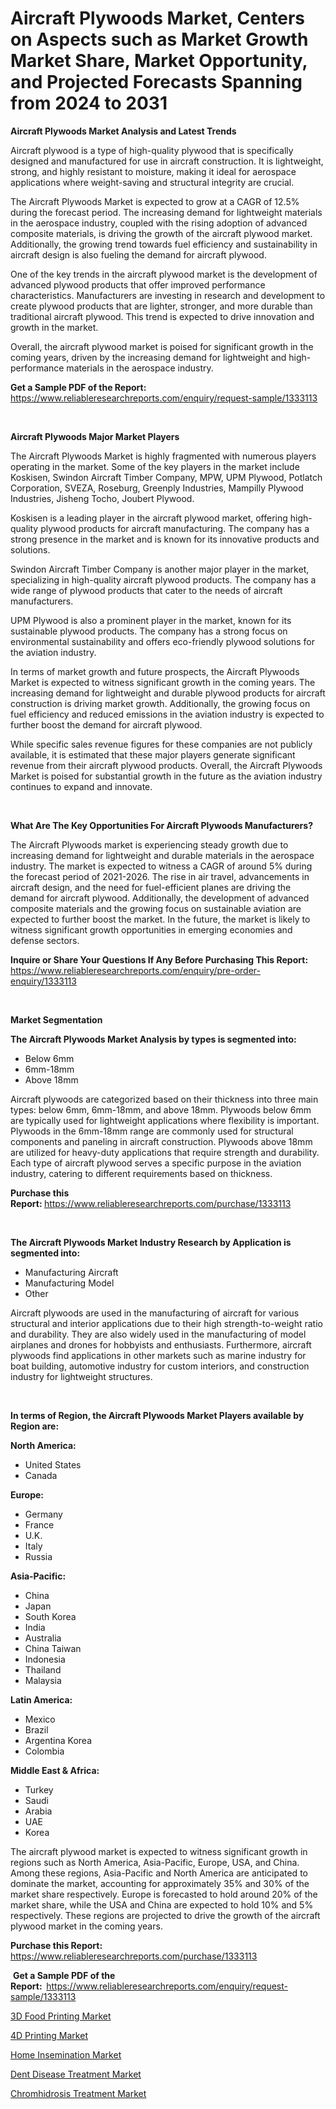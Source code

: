 <p><h1>Aircraft Plywoods Market, Centers on Aspects such as Market Growth Market Share, Market Opportunity, and Projected Forecasts Spanning from 2024 to 2031</h1></p><p><strong>Aircraft Plywoods Market Analysis and Latest Trends</strong></p>
<p><p>Aircraft plywood is a type of high-quality plywood that is specifically designed and manufactured for use in aircraft construction. It is lightweight, strong, and highly resistant to moisture, making it ideal for aerospace applications where weight-saving and structural integrity are crucial.</p><p>The Aircraft Plywoods Market is expected to grow at a CAGR of 12.5% during the forecast period. The increasing demand for lightweight materials in the aerospace industry, coupled with the rising adoption of advanced composite materials, is driving the growth of the aircraft plywood market. Additionally, the growing trend towards fuel efficiency and sustainability in aircraft design is also fueling the demand for aircraft plywood.</p><p>One of the key trends in the aircraft plywood market is the development of advanced plywood products that offer improved performance characteristics. Manufacturers are investing in research and development to create plywood products that are lighter, stronger, and more durable than traditional aircraft plywood. This trend is expected to drive innovation and growth in the market.</p><p>Overall, the aircraft plywood market is poised for significant growth in the coming years, driven by the increasing demand for lightweight and high-performance materials in the aerospace industry.</p></p>
<p><strong>Get a Sample PDF of the Report:&nbsp;</strong> <a href="https://www.reliableresearchreports.com/enquiry/request-sample/1333113">https://www.reliableresearchreports.com/enquiry/request-sample/1333113</a></p>
<p>&nbsp;</p>
<p><strong>Aircraft Plywoods Major Market Players</strong></p>
<p><p>The Aircraft Plywoods Market is highly fragmented with numerous players operating in the market. Some of the key players in the market include Koskisen, Swindon Aircraft Timber Company, MPW, UPM Plywood, Potlatch Corporation, SVEZA, Roseburg, Greenply Industries, Mampilly Plywood Industries, Jisheng Tocho, Joubert Plywood.</p><p>Koskisen is a leading player in the aircraft plywood market, offering high-quality plywood products for aircraft manufacturing. The company has a strong presence in the market and is known for its innovative products and solutions.</p><p>Swindon Aircraft Timber Company is another major player in the market, specializing in high-quality aircraft plywood products. The company has a wide range of plywood products that cater to the needs of aircraft manufacturers.</p><p>UPM Plywood is also a prominent player in the market, known for its sustainable plywood products. The company has a strong focus on environmental sustainability and offers eco-friendly plywood solutions for the aviation industry.</p><p>In terms of market growth and future prospects, the Aircraft Plywoods Market is expected to witness significant growth in the coming years. The increasing demand for lightweight and durable plywood products for aircraft construction is driving market growth. Additionally, the growing focus on fuel efficiency and reduced emissions in the aviation industry is expected to further boost the demand for aircraft plywood.</p><p>While specific sales revenue figures for these companies are not publicly available, it is estimated that these major players generate significant revenue from their aircraft plywood products. Overall, the Aircraft Plywoods Market is poised for substantial growth in the future as the aviation industry continues to expand and innovate.</p></p>
<p>&nbsp;</p>
<p><strong>What Are The Key Opportunities For Aircraft Plywoods Manufacturers?</strong></p>
<p><p>The Aircraft Plywoods market is experiencing steady growth due to increasing demand for lightweight and durable materials in the aerospace industry. The market is expected to witness a CAGR of around 5% during the forecast period of 2021-2026. The rise in air travel, advancements in aircraft design, and the need for fuel-efficient planes are driving the demand for aircraft plywood. Additionally, the development of advanced composite materials and the growing focus on sustainable aviation are expected to further boost the market. In the future, the market is likely to witness significant growth opportunities in emerging economies and defense sectors.</p></p>
<p><strong>Inquire or Share Your Questions If Any Before Purchasing This Report:</strong> <a href="https://www.reliableresearchreports.com/enquiry/pre-order-enquiry/1333113">https://www.reliableresearchreports.com/enquiry/pre-order-enquiry/1333113</a></p>
<p>&nbsp;</p>
<p><strong>Market Segmentation</strong></p>
<p><strong>The Aircraft Plywoods Market Analysis by types is segmented into:</strong></p>
<p><ul><li>Below 6mm</li><li>6mm-18mm</li><li>Above 18mm</li></ul></p>
<p><p>Aircraft plywoods are categorized based on their thickness into three main types: below 6mm, 6mm-18mm, and above 18mm. Plywoods below 6mm are typically used for lightweight applications where flexibility is important. Plywoods in the 6mm-18mm range are commonly used for structural components and paneling in aircraft construction. Plywoods above 18mm are utilized for heavy-duty applications that require strength and durability. Each type of aircraft plywood serves a specific purpose in the aviation industry, catering to different requirements based on thickness.</p></p>
<p><strong>Purchase this Report:&nbsp;</strong><a href="https://www.reliableresearchreports.com/purchase/1333113">https://www.reliableresearchreports.com/purchase/1333113</a></p>
<p>&nbsp;</p>
<p><strong>The Aircraft Plywoods Market Industry Research by Application is segmented into:</strong></p>
<p><ul><li>Manufacturing Aircraft</li><li>Manufacturing Model</li><li>Other</li></ul></p>
<p><p>Aircraft plywoods are used in the manufacturing of aircraft for various structural and interior applications due to their high strength-to-weight ratio and durability. They are also widely used in the manufacturing of model airplanes and drones for hobbyists and enthusiasts. Furthermore, aircraft plywoods find applications in other markets such as marine industry for boat building, automotive industry for custom interiors, and construction industry for lightweight structures.</p></p>
<p>&nbsp;</p>
<p><strong>In terms of Region, the Aircraft Plywoods Market Players available by Region are:</strong></p>
<p>
    <p> <strong> North America: </strong>
        <ul>
            <li>United States</li>
            <li>Canada</li>
        </ul>
        </p> 
    <p> <strong> Europe: </strong>
        <ul>
            <li>Germany</li>
            <li>France</li>
            <li>U.K.</li>
            <li>Italy</li>
            <li>Russia</li>
        </ul>
        </p> 
    <p> <strong> Asia-Pacific: </strong>
        <ul>
            <li>China</li>
            <li>Japan</li>
            <li>South Korea</li>
            <li>India</li>
            <li>Australia</li>
            <li>China Taiwan</li>
            <li>Indonesia</li>
            <li>Thailand</li>
            <li>Malaysia</li>
        </ul>
        </p> 
    <p> <strong> Latin America: </strong>
        <ul>
            <li>Mexico</li>
            <li>Brazil</li>
            <li>Argentina Korea</li>
            <li>Colombia</li>
        </ul>
        </p> 
    <p> <strong> Middle East & Africa: </strong>
        <ul>
            <li>Turkey</li>
            <li>Saudi</li>
            <li>Arabia</li>
            <li>UAE</li>
            <li>Korea</li>
        </ul>
    </p>
    </p>
<p><p>The aircraft plywood market is expected to witness significant growth in regions such as North America, Asia-Pacific, Europe, USA, and China. Among these regions, Asia-Pacific and North America are anticipated to dominate the market, accounting for approximately 35% and 30% of the market share respectively. Europe is forecasted to hold around 20% of the market share, while the USA and China are expected to hold 10% and 5% respectively. These regions are projected to drive the growth of the aircraft plywood market in the coming years.</p></p>
<p><strong>Purchase this Report: </strong><a href="https://www.reliableresearchreports.com/purchase/1333113">https://www.reliableresearchreports.com/purchase/1333113</a></p>
<p>&nbsp;<strong>Get a Sample PDF of the Report:&nbsp;&nbsp;</strong><a href="https://www.reliableresearchreports.com/enquiry/request-sample/1333113">https://www.reliableresearchreports.com/enquiry/request-sample/1333113</a></p>
<p><strong></strong></p>
<p><p><a href="https://medium.com/@dorisstephens14/3d-food-printing-market-size-and-market-trends-complete-industry-overview-2024-to-2031-caac4b40d641">3D Food Printing Market</a></p><p><a href="https://medium.com/p/444ce8500600/edit">4D Printing Market</a></p><p><a href="https://medium.com/@shirleygreene26/home-insemination-market-analysis-and-sze-forecasted-for-period-from-2024-to-2031-0cde3e1fac21">Home Insemination Market</a></p><p><a href="https://medium.com/@emilyarnold76/dent-disease-treatment-market-furnishes-information-on-market-share-market-trends-and-market-9bc24e968c85">Dent Disease Treatment Market</a></p><p><a href="https://medium.com/@emilyarnold76/chromhidrosis-treatment-market-exploring-market-share-market-trends-and-future-growth-8f42b17d494f">Chromhidrosis Treatment Market</a></p></p>